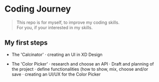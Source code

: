# Coding Journey
> This repo is for myself, to improve my coding skills.<br/>
> For you, if your interested in my skills.

## My first steps
- The 'Calcinator'
  · creating an UI in XD Design

- The 'Color Picker'
  · research and choose an API
  · Draft and planning of the project
  · define functionalities (how to show, mix, choose and/or save
  · creating an UI/UX for the Color Picker
